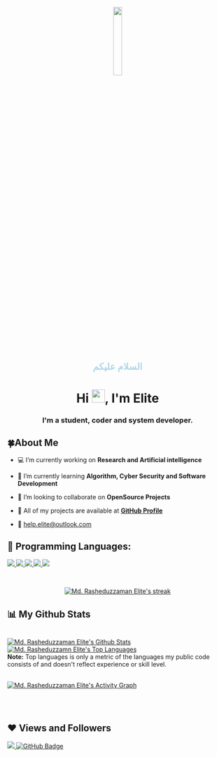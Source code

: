 <p align="center"> 
<a href="#"> <img width="20%" src="https://i.imgur.com/G9gWb9M.jpg"  /></a> 

</p>

<h2 align="center" style="color:lightblue"> السلام عليكم </h2>

<h1 align="center">Hi <img src="https://raw.githubusercontent.com/MartinHeinz/MartinHeinz/master/wave.gif" width="30px">, I'm Elite</h1>

<h3 align="center">I'm a student, coder and system developer.</h3>

## 🍀About Me

- 💻 I’m currently working on **Research and Artificial intelligence**

- 🌱 I’m currently learning **Algorithm, Cyber Security and Software Development**

- 🍂 I’m looking to collaborate on **OpenSource Projects**

- 🔗 All of my projects are available at **[GitHub Profile](https://github.com/elite1122/)**

- 📧  help.elite@outlook.com



## 🚀 Programming Languages:

<p align="left"> 
     <a href="https://www.learn-c.org//" target="_blank"> <img src="https://img.icons8.com/color/48/000000/c-logo.png"/> </a>
    <a href="http://www.cplusplus.org/" target="_blank"> <img src="https://img.icons8.com/color/48/000000/c-plus-plus-logo.png"/> </a>
    <a href="https://www.java.com" target="_blank"> <img src="https://img.icons8.com/color/48/000000/java-coffee-cup-logo.png"/> </a>
    <a href="https://www.python.org" target="_blank"> <img src="https://img.icons8.com/color/48/000000/python.png"/> </a>
    <a href="https://www.php.net" target="_blank"> <img src="https://img.icons8.com/color/48/000000/php.png"/> </a>
      
 
</p>

<!-- [![React Badge](https://img.shields.io/badge/-React-61DBFB?style=for-the-badge&labelColor=black&logo=react&logoColor=61DBFB)](#)  [![Javascript Badge](https://img.shields.io/badge/-Javascript-F0DB4F?style=for-the-badge&labelColor=black&logo=javascript&logoColor=F0DB4F)](#) [![Typescript Badge](https://img.shields.io/badge/-Typescript-007acc?style=for-the-badge&labelColor=black&logo=typescript&logoColor=007acc)](#) [![Nodejs Badge](https://img.shields.io/badge/-Nodejs-3C873A?style=for-the-badge&labelColor=black&logo=node.js&logoColor=3C873A)](#) [![GraphQL Badge](https://img.shields.io/badge/-GraphQl-e535ab?style=for-the-badge&labelColor=black&logo=node.js&logoColor=e535ab)](#) -->
<br/>

<p align="center">
    <a href="https://github.com/elite1122/github-readme-streak-stats">
        <img title="🔥 Get streak stats for your profile at git.io/streak-stats" alt="Md. Rasheduzzaman Elite's streak" src="https://github-readme-streak-stats.herokuapp.com/?user=elite1122&theme=black-ice&hide_border=true&stroke=0000&background=060A0CD0"/>
    </a>
</p>

## 📊 My Github Stats

  <br/>
    <a href="https://github.com/elite1122/github-readme-stats"><img alt="Md. Rasheduzzaman Elite's Github Stats" src="https://github-readme-stats.vercel.app/api?username=elite1122&show_icons=true&count_private=true&theme=react&hide_border=true&bg_color=0D1117" /></a>
  <a href="https://github.com/elite1122/github-readme-stats"><img alt="Md. Rasheduzzamn Elite's Top Languages" src="https://github-readme-stats.vercel.app/api/top-langs/?username=elite1122&langs_count=8&count_private=true&layout=compact&theme=react&hide_border=true&bg_color=0D1117" /></a>
  <br/>
  <b>Note:</b> Top languages is only a metric of the languages my public code consists of and doesn't reflect experience or skill level.


<br/>

<br/>

<a href="https://github.com/elite1122/github-readme-activity-graph"><img alt="Md. Rasheduzzaman Elite's Activity Graph" src="https://activity-graph.herokuapp.com/graph?username=elite1122&bg_color=0D1117&color=5BCDEC&line=5BCDEC&point=FFFFFF&hide_border=true" /></a>

<br/>
<br/>


## ❤ Views and Followers
<a href="https://github.com/Meghna-DAS/github-profile-views-counter">
    <img src="https://komarev.com/ghpvc/?username=elite1122">
</a>
<a href="https://github.com/elite1122?tab=followers"><img src="https://img.shields.io/github/followers/elite1122?label=Followers&style=social" alt="GitHub Badge"></a>

